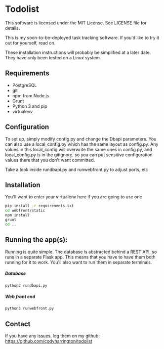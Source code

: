 Todolist
=============

This software is licensed under the MIT License. See LICENSE file for details.

This is my soon-to-be-deployed task tracking software. If you'd like to try it out for yourself, read on.

These installation instructions will probably be simplified at a later date. They have only been tested on a Linux system.

Requirements
---------------
* PostgreSQL
* git
* npm from Node.js
* Grunt
* Python 3 and pip
* virtualenv

Configuration
-----------------
To set up, simply modify config.py and change the Dbapi parameters. You can also use a local_config.py
which has the same layout as config.py. Any values in this local_config will overwrite the same ones in config.py,
and local_config.py is in the gitignore, so you can put sensitive configuration values there that you don't want
committed.

Take a look inside rundbapi.py and runwebfront.py to adjust ports, etc

Installation
-------------
You'll want to enter your virtualenv here if you are going to use one
```sh
pip install -r requirements.txt
cd webfront/static
npm install
grunt
cd ..
```

Running the app(s):
--------------
Running is quite simple. The database is abstracted behind a REST API, so runs in a separate Flask app. This means that you have to have them both running for it to work. You'll also want to run them in separate terminals.

##### Database #####
```sh
python3 rundbapi.py
```
##### Web front end #####
```sh
python3 runwebfront.py
```

Contact
----------------
If you have any issues, log them on my github: https://github.com/codyharrington/todolist

